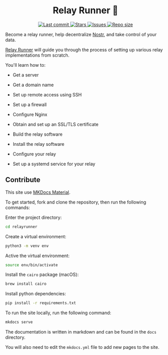 <div align="center"><p>
    <h1>Relay Runner 📡</h1>
    <a href="https://github.com/nodetec/relayrunner/pulse">
      <img alt="Last commit" src="https://img.shields.io/github/last-commit/nodetec/relayrunner?style=for-the-badge&logo=starship&color=8bd5ca&logoColor=D9E0EE&labelColor=302D41"/>
    </a>
    <a href="https://github.com/nodetec/relayrunner/stargazers">
      <img alt="Stars" src="https://img.shields.io/github/stars/nodetec/relayrunner?style=for-the-badge&logo=starship&color=c69ff5&logoColor=D9E0EE&labelColor=302D41" />
    </a>
    <a href="https://github.com/nodetec/relayrunner/issues">
      <img alt="Issues" src="https://img.shields.io/github/issues/nodetec/relayrunner?style=for-the-badge&logo=bilibili&color=F5E0DC&logoColor=D9E0EE&labelColor=302D41" />
    </a>
    <a href="https://github.com/nodetec/relayrunner">
      <img alt="Repo size" src="https://img.shields.io/github/repo-size/nodetec/relayrunner?color=%23DDB6F2&label=SIZE&logo=codesandbox&style=for-the-badge&logoColor=D9E0EE&labelColor=302D41" />
    </a>
</div>

Become a relay runner, help decentralize [Nostr](https://nostr.com/ "Nostr"), and take control of your data.

[Relay Runner](https://relayrunner.org "Relay Runner") will guide you through the process of setting up various relay implementations from scratch.

You'll learn how to:

- Get a server

- Get a domain name

- Set up remote access using SSH

- Set up a firewall

- Configure Nginx

- Obtain and set up an SSL/TLS certificate

- Build the relay software

- Install the relay software

- Configure your relay

- Set up a systemd service for your relay

## Contribute

This site use [MKDocs Material](https://squidfunk.github.io/mkdocs-material/ "MKDocs Material").

To get started, fork and clone the repository, then run the following commands:

Enter the project directory:

```bash
cd relayrunner
```

Create a virtual environment:

```bash
python3 -m venv env
```

Active the virtual environment:

```bash
source env/bin/activate
```

Install the `cairo` package (macOS):

```bash
brew install cairo
```

Install python dependencies:

```bash
pip install -r requirements.txt
```

To run the site locally, run the following command:

```bash
mkdocs serve
```

The documentation is written in markdown and can be found in the `docs` directory.

You will also need to edit the `mkdocs.yml` file to add new pages to the site.
